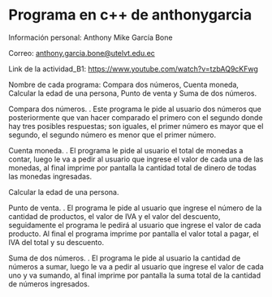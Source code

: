 # Programa en c++ de anthonygarcia
Información personal:  Anthony Mike García Bone 

Correo: anthony.garcia.bone@utelvt.edu.ec

Link de la actividad_B1: https://www.youtube.com/watch?v=tzbAQ9cKFwg

Nombre de cada programa: Compara dos números, Cuenta moneda, Calcular la edad de una persona, Punto de venta y Suma de dos números.

Compara dos números. 
. Este programa le pide al usuario dos números que posteriormente que van hacer comparado el primero con el segundo donde hay tres posibles respuestas; son iguales, el primer número es mayor que el segundo, el segundo número es menor que el primer número.

Cuenta moneda.
. El programa le pide al usuario el total de monedas a contar, luego le va a pedir al usuario que ingrese el valor de cada una de las monedas, al final imprime por pantalla la cantidad total de dinero de todas las monedas ingresadas.

Calcular la edad de una persona.

Punto de venta.
. El programa le pide al usuario que ingrese el número de la cantidad de productos, el valor de IVA y el valor del descuento, seguidamente el programa le pedirá al usuario que ingrese el valor de cada producto. Al final el programa imprime por pantalla el valor total a pagar, el IVA del total y su descuento.

Suma de dos números.
. El programa le pide al usuario la cantidad de números a sumar, luego le va a pedir al usuario que ingrese el valor de cada uno y va sumando, al final imprime por pantalla la suma total de la cantidad de números ingresados.
